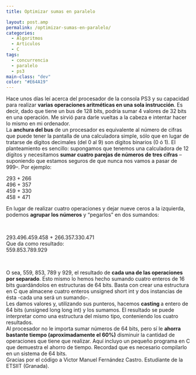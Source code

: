 ```yaml
---
title: Optimizar sumas en paralelo

layout: post.amp
permalink: /optimizar-sumas-en-paralelo/
categories:
  - Algoritmos
  - Articulos
  - C
tags:
  - concurrencia
  - paralelo
  - ps3
main-class: "dev"
color: "#E64A19"
---
```

<div>
  Hace unos días leí acerca del procesador de la consola PS3 y su capacidad para realizar <b>varias operaciones aritméticas en una sola instrucción</b>. Es decir, dado que tiene un bus de 128 bits, podría sumar 4 valores de 32 bits en una operación. Me sirvió para darle vueltas a la cabeza e intentar hacer lo mismo en mi ordenador.
</div>
<div>
</div>
<div>
  La <b>anchura del bus</b> de un procesador es equivalente al número de cifras que puede tener la pantalla de una calculadora simple, sólo que en lugar de tratarse de dígitos decimales (del 0 al 9) son dígitos binarios (0 ó 1). El planteamiento es sencillo: supongamos que tenemos una calculadora de 12 dígitos y necesitamos <b>sumar cuatro parejas de números de tres cifras</b> &#8211;suponiendo que estamos seguros de que nunca nos vamos a pasar de 999&#8211;. Por ejemplo:
</div>
<p >
  293 + 266<br /> 496 + 357<br /> 459 + 330<br /> 458 + 471
</p>
<div>
  En lugar de realizar cuatro operaciones y dejar nueve ceros a la izquierda, podemos <b>agrupar los números</b> y &#8220;pegarlos&#8221; en dos sumandos:
</div>

&nbsp;

<div>
  293.496.459.458 + 266.357.330.471
</div>
<div>
  Que da como resultado:
</div>
<div>
  559.853.789.929
</div>

&nbsp;

<div>
  O sea, 559, 853, 789 y 929, el resultado de <b>cada una de las operaciones por separado</b>. Esto mismo lo hemos hecho sumando cuatro enteros de 16 bits guardándolos en estructuras de 64 bits. Basta con crear una estructura en C que almacene cuatro enteros unsigned short int y dos instancias de ésta -cada una será un sumando-.
</div>
<div>
</div>
<div>
  Les damos valores y, utilizando sus punteros, hacemos <b>casting </b>a entero de 64 bits (unsigned long long int) y los sumamos. El resultado se puede interpretar como una estructura del mismo tipo, conteniendo los cuatro resultados.
</div>
<div>
</div>
<div>
  Al procesador no le importa sumar números de 64 bits, pero sí le <b>ahorra bastante tiempo (aproximadamente el 60%)</b> disminuir la cantidad de operaciones que tiene que realizar. Aquí incluyo un pequeño programa en C que demuestra el ahorro de tiempo. Recordad que es necesario compilarlo en un sistema de 64 bits.
</div>
<div>
</div>
<div>
</div>
<div>
</div>
<div>
  Gracias por el código a Victor Manuel Fernández Castro. Estudiante de la ETSIIT (Granada).
</div>
